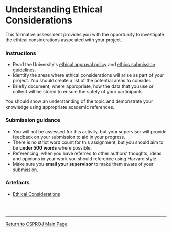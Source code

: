 # Understanding Ethical Considerations

This formative assessment provides you with the opportunity to investigate the ethical considerations associated with your project.

### Instructions
 - Read the University's [ethical approval policy](CSPJ_WK05_EthicalApprovalPolicy.pdf) and [ethics submission guidelines](CSPJ_WK05_EthicsSubmissionGuidance.pdf).
 - Identify the areas where ethical considerations will arise as part of your project. You should create a list of the potential areas to consider.
 - Briefly document, where appropriate, how the data that you use or collect will be stored to ensure the safety of your participants.

You should show an understanding of the topic and demonstrate your knowledge using appropriate academic references.

### Submission guidance
 - You will not be assessed for this activity, but your supervisor will provide feedback on your submission to aid in your progress.
 - There is no strict word count for this assignment, but you should aim to be **under 500 words** where possible.
 - Referencing: when you have referred to other authors’ thoughts, ideas and opinions in your work you should reference using Harvard style.
 - Make sure you **email your supervisor** to make them aware of your submission.

### Artefacts
 - [Ethical Considerations](CSPJ_Ethical.pdf)


<br><br>

--- 

[Return to CSPROJ Main Page](CSPJ_main.md)
